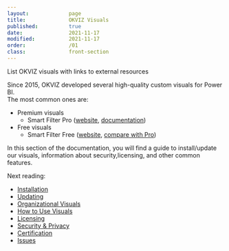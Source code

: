```yaml
---
layout:             page
title:              OKVIZ Visuals
published:          true
date:               2021-11-17
modified:           2021-11-17
order:              /01
class:              front-section
---
```

<todo assign="daniele">List OKVIZ visuals with links to external resources</todo>

Since 2015, OKVIZ developed several high-quality custom visuals for Power BI.  
The most common ones are:
- Premium visuals
    - Smart Filter Pro ([website](https://okviz.com/smart-filter-pro), [documentation](../smart-filter-pro/))
- Free visuals
    - Smart Filter Free ([website](https://okviz.com/smart-filter-pro), [compare with Pro](../smart-filter-pro/comparison.md))

In this section of the documentation, you will find a guide to install/update our visuals, information about security,licensing, and other common features.

Next reading:

- [Installation](installation.md)
- [Updating](updating.md)
- [Organizational Visuals](org-visuals.md)
- [How to Use Visuals](how-to-use.md)
- [Licensing](licensing.md)
- [Security & Privacy](security.md)
- [Certification](certification.md)
- [Issues](issue.md)
